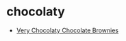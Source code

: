# chocolaty

 * [Very Chocolaty Chocolate Brownies](index/v/very-chocolaty-chocolate-brownies-51235350.json)
